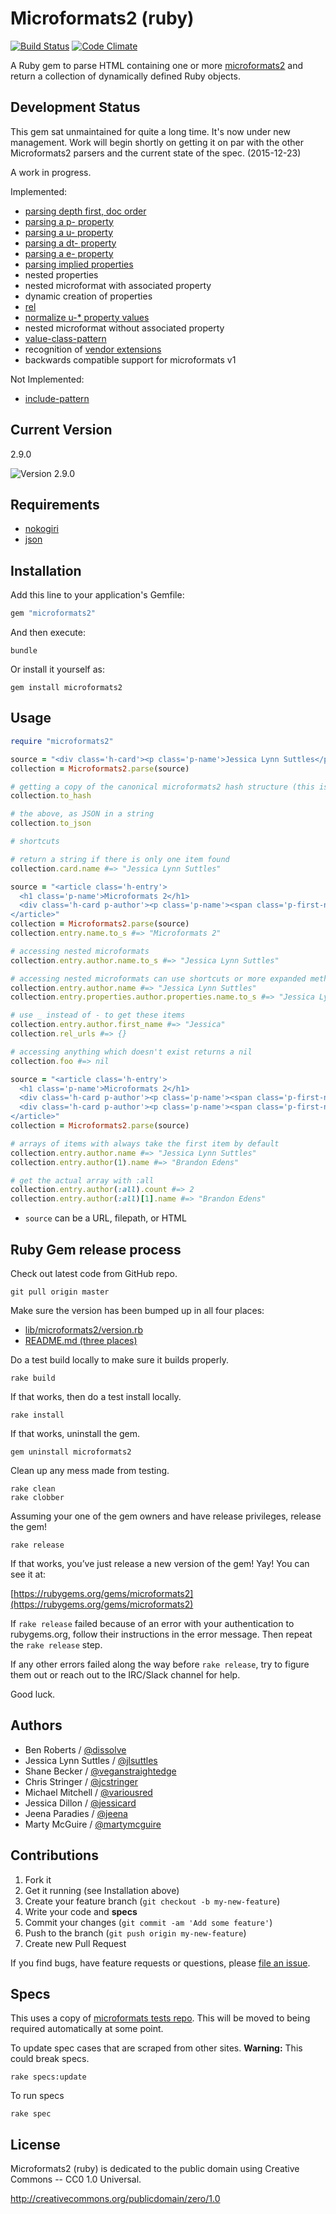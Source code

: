 # Microformats2 (ruby)

[![Build Status](https://travis-ci.org/indieweb/microformats2-ruby.png?branch=master)](https://travis-ci.org/indieweb/microformats2-ruby)
[![Code Climate](https://codeclimate.com/github/indieweb/microformats2-ruby/badges/gpa.svg)](https://codeclimate.com/github/indieweb/microformats2-ruby)

A Ruby gem to parse HTML containing one or more [microformats2](http://microformats.org/wiki/microformats-2)
and return a collection of dynamically defined Ruby objects.


## Development Status

This gem sat unmaintained for quite a long time. It's now under new management. Work will begin shortly on getting it on par with the other Microformats2 parsers and the current state of the spec. (2015-12-23)

A work in progress.

Implemented:

* [parsing depth first, doc order](http://microformats.org/wiki/microformats2-parsing#parse_a_document_for_microformats)
* [parsing a p- property](http://microformats.org/wiki/microformats2-parsing#parsing_a_p-_property)
* [parsing a u- property](http://microformats.org/wiki/microformats2-parsing#parsing_a_u-_property)
* [parsing a dt- property](http://microformats.org/wiki/microformats2-parsing#parsing_a_dt-_property)
* [parsing a e- property](http://microformats.org/wiki/microformats2-parsing#parsing_an_e-_property)
* [parsing implied properties](http://microformats.org/wiki/microformats-2-parsing#parsing_for_implied_properties)
* nested properties
* nested microformat with associated property
* dynamic creation of properties
* [rel](http://microformats.org/wiki/rel)
* [normalize u-* property values](http://microformats.org/wiki/microformats2-parsing-faq#normalizing_u-.2A_property_values)
* nested microformat without associated property
* [value-class-pattern](http://microformats.org/wiki/value-class-pattern)
* recognition of [vendor extensions](http://microformats.org/wiki/microformats2#VENDOR_EXTENSIONS)
* backwards compatible support for microformats v1

Not Implemented:

* [include-pattern](http://microformats.org/wiki/include-pattern)


## Current Version

2.9.0

![Version 2.9.0](https://img.shields.io/badge/VERSION-2.9.0-green.svg)


## Requirements

* [nokogiri](https://github.com/sparklemotion/nokogiri)
* [json](https://github.com/flori/json)


## Installation

Add this line to your application's Gemfile:

```ruby
gem "microformats2"
```

And then execute:

```
bundle
```

Or install it yourself as:

```
gem install microformats2
```


## Usage

```ruby
require "microformats2"

source = "<div class='h-card'><p class='p-name'>Jessica Lynn Suttles</p></div>"
collection = Microformats2.parse(source)

# getting a copy of the canonical microformats2 hash structure (this is the safest and recommended way)
collection.to_hash

# the above, as JSON in a string
collection.to_json

# shortcuts

# return a string if there is only one item found
collection.card.name #=> "Jessica Lynn Suttles"

source = "<article class='h-entry'>
  <h1 class='p-name'>Microformats 2</h1>
  <div class='h-card p-author'><p class='p-name'><span class='p-first-name'>Jessica</span> Lynn Suttles</p></div>
</article>"
collection = Microformats2.parse(source)
collection.entry.name.to_s #=> "Microformats 2"

# accessing nested microformats
collection.entry.author.name.to_s #=> "Jessica Lynn Suttles"

# accessing nested microformats can use shortcuts or more expanded method
collection.entry.author.name #=> "Jessica Lynn Suttles"
collection.entry.properties.author.properties.name.to_s #=> "Jessica Lynn Suttles"

# use _ instead of - to get these items
collection.entry.author.first_name #=> "Jessica"
collection.rel_urls #=> {}

# accessing anything which doesn't exist returns a nil
collection.foo #=> nil

source = "<article class='h-entry'>
  <h1 class='p-name'>Microformats 2</h1>
  <div class='h-card p-author'><p class='p-name'><span class='p-first-name'>Jessica</span> Lynn Suttles</p></div>
  <div class='h-card p-author'><p class='p-name'><span class='p-first-name'>Brandon</span> Edens</p></div>
</article>"
collection = Microformats2.parse(source)

# arrays of items with always take the first item by default
collection.entry.author.name #=> "Jessica Lynn Suttles"
collection.entry.author(1).name #=> "Brandon Edens"

# get the actual array with :all
collection.entry.author(:all).count #=> 2
collection.entry.author(:all)[1].name #=> "Brandon Edens"

```

* `source` can be a URL, filepath, or HTML


## Ruby Gem release process

Check out latest code from GitHub repo.

```
git pull origin master
```

Make sure the version has been bumped up in all four places:

- [lib/microformats2/version.rb](https://github.com/indieweb/microformats2-ruby/blob/master/lib/microformats2/version.rb#L2)
- [README.md (three places)](https://github.com/indieweb/microformats2-ruby/blob/master/README.md)

Do a test build locally to make sure it builds properly.

```
rake build
```

If that works, then do a test install locally.

  ```
rake install
```

If that works, uninstall the gem.

```
gem uninstall microformats2
```

Clean up any mess made from testing.

```
rake clean
rake clobber
```

Assuming your one of the gem owners and have release privileges, release the gem!

```
rake release
```

If that works, you’ve just release a new version of the gem! Yay! You can see it at:

[https://rubygems.org/gems/microformats2](https://rubygems.org/gems/microformats2)

If `rake release` failed because of an error with your authentication to rubygems.org, follow their instructions in the error message. Then repeat the `rake release` step.

If any other errors failed along the way before `rake release`, try to figure them out or reach out to the IRC/Slack channel for help.

Good luck.


## Authors

- Ben Roberts / [@dissolve](https://github.com/dissolve)
- Jessica Lynn Suttles / [@jlsuttles](https://github.com/jlsuttles)
- Shane Becker / [@veganstraightedge](https://github.com/veganstraightedge)
- Chris Stringer / [@jcstringer](https://github.com/jcstringer)
- Michael Mitchell / [@variousred](https://github.com/variousred)
- Jessica Dillon / [@jessicard](https://github.com/jessicard)
- Jeena Paradies / [@jeena](https://github.com/jeena)
- Marty McGuire / [@martymcguire](https://github.com/martymcguire)

## Contributions

1. Fork it
2. Get it running (see Installation above)
3. Create your feature branch (`git checkout -b my-new-feature`)
4. Write your code and **specs**
5. Commit your changes (`git commit -am 'Add some feature'`)
6. Push to the branch (`git push origin my-new-feature`)
7. Create new Pull Request

If you find bugs, have feature requests or questions, please
[file an issue](https://github.com/indieweb/microformats2-ruby/issues).


## Specs

This uses a copy of  [microformats tests repo](https://github.com/microformats/tests).
This will be moved to being required automatically at some point.

To update spec cases that are scraped from other sites.
**Warning:** This could break specs.
```
rake specs:update
```

To run specs
```
rake spec
```


## License

Microformats2 (ruby) is dedicated to the public domain using Creative Commons -- CC0 1.0 Universal.

http://creativecommons.org/publicdomain/zero/1.0
